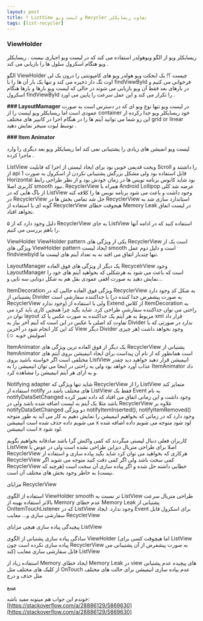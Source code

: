 ```yaml
---
layout: post
title: ‫تفاوت ریسایکلر Recycler و لیست ویو ListView ؟
tags: [list-recycler]
---
```




<!-- comment #696346653 -->


### **ViewHolder**

ریسایکلر ویو از الگو ویوهولدر استفاده می کند که در لیست ویو اجباری نیست . ریسایکلر ویو هنگام اسکرول سلول ها را بازیابی  می کند .

الگو ViewHolder چیست ؟!
یک ابجکت ویو هولدر ویو های کامپونتتی را درون یک لی اوت  تگ دار ذخیره می کند و تنها یک بار آن ها را با findViewById 
فرخوانی می کنیم و در بارهای بعد فقط آن ویو بازیابی می شوند در حالی که لیست ویو بارها و بارها هنگام اسکرول findViewById
را تکرار می کند و این عمل سرعت را پایین می اورد .

**### LayoutMamager** 
در لیست ویو تنها نوع ویو ای که در دسترس است به صورت عمودی است اما ریسایکلر ویو لیست را از container خود ریسایکلر ویو جدا رکرده از این رو شما می توانید آیتم ها را در هنگام اجرا در کانییر های مختلف grid or linear ‌توسط لیوت منیجر نمایش دهید .


**### ‫‪Item‬‬ ‫‪Animator‬‬**

لیست ویو انمیشن های زیادی را پشتیبانی نمی کتد اما ریسایکلر ویو بعد دیگری را وارد ماجرا کرده . 


<!-- comment #705029329 -->
ListView ویجت قدیمی خوبی بود برای ایجاد لیستی از اجزا که قابلیت Scroll را داشتند و از api 1 قابل استفاده بود ولی مشکل بزرگش پشتیبانی نکردن از اسکرول به صورت Horizontal بود شاید کابوس برنامه نویس ها در زمان خودش بود و از نظر طراحی رابط کاربری اصلا smooth نبود. RecyclerView همراه با Android Lollipop عرضه شد کلی از باگ هایی که در  ListView وجود داشت و باعث می شود برنامه نویس ها را کلافه کنه در RecyclerView حل شد تمامی بخش ها در RecyclerView استاندارد سازی شد به گونه ای با استفاده از RecyclerView هیجوقت خطای Memory Leak  در لیست اتفاق نخواهد افتاد.

۵ دلیل وجود دارد که از RecyclerView به جای ListView استفاده کنید که در ادامه آنها را باهم بررسی می کنیم.

ViewHolder
ViewHolder pattern یکی از ویژگی های RecyclerView است یک از ویژگی های ViewHolder pattern ایجاد لیست smooth است و دلیل دوم عمل findviewbyid تنها چندبار اتفاق می افتد نه به تعداد آیتم های لیست ما.

LayoutManager
یک دیگر از ویژگی های فوق العاده RecycelrView وجود LayoutManager است که باعث می شود به هرشکلی که بخواهید آیتم های خود را نمایش دهید به صورت افقی عمودی بقل هم به شکل دوتایی سه تایی و…

ItemDecoration
ویژگی فوق العاده جالبی که در RecyclerView به شکل کد وجود دارد پشتیبانی از Divider یا جداکننده سفارشی است (به صورت پیشفرض جدا کننده در RecyclerView وجود ندارد) ولی با استفاده از  Extend از کلاس ItemDecoration به راحتی می توان جداکننده سفارشی طراحی کرد. شاید بگید چرا همچین کاری باید کرد می توان در layout مربوط به هر آیتم یک جداکننده به صورت عکس یا کد xml قرار داد تفاوت کد اصلی با عکس در این است که آیتم آخر نیاز به Divider ندارد در صورتی که با کد این کار انجام شود در آخرین View دیگر Divider وجود نخواهد داشت (هر چیزی اصولیش خوبه ☺)

ItemAnimator
یک دیگر از فوق العاده ترین ویژگی های RecyclerView پشتیانی از ItemAnimator است همانطور که از نام آن پیداست برای ایجاد انیمیشن بروی آیتم های مختلفی است اگر خواسته باشید بروی ListView انیمیشن قرار دهید خواهید دید چقدر عذاب آورد خواهد بود ولی به راحتی در اینجا می توان انیمیشن را به ItemAnimator داد و به ازای هر آیتم انیمیشن را مشاهده کرد.

Notifying adapter
شاید تنها ویژگی که RecyclerView را از ListView متمایز کند استفاده از notify های مختلف باشد در ListView فقط یک Event به نام notifyDataSetChanged وجود داشت و این زمانی اتفاق می افتاد که داده تغییر کرده باشد مثلا یک آیتم به لیست اضافه شده باشد ولی در RecyclerView علاوه بر notifyDataSetChanged دو ویژگی notifyItemInserted(), notifyItemRemoved()  وجود دارد که در زمانی که بخواهیم انیمیشن را نمایش دهیم به کار می آید به طور متوجه می شویم داده حذف شده است انیمیشن x لود شود متوجه می شویم داده اضافه شده است انیمیشن x لود شود.

کاربران فعلی دنبال لیستی میگردند که کمی واکنش گرا باشد صادقانه بخواهیم بگویم ListView اصلا  برای طراحی متریال دیزاین طراحی نشده است ولی در عوض با RecyclerView هرکاری که بخواهید می توان کرد شاید بگید پیاده سازی و استفاده از RecyclerView کمی سخت باشد ولی اگر کمی دقت کنید متوجه می شوید اگر RecyclerView خطایی داشته حل شده و اگر پیاده سازی آن سخت است (هرچند که نیست) به خاطر وجود بخش های مختلف آن است.

مزایای RecyclerView

استفاده از الگوی ViewHolder
smooth تر نسبت به ListView
طراحی متریال
سرعت بالاتر
استفاده بهینه از Memory
عدم خطای Memory Leak
پشتیانی از OnItemTouchListener که در ListView وجود ندارد.
ایجاد Event برای اسکرول
قابل سفارشی سازی
و…
معایب RecyclerView

پیچیدگی پیاده سازی
هیچی
مزایای ListView

سادگی پیاده سازی
پشتبانی از الگوی ViewHolder (اما هیچوقت کسی برای ListView پیاده سازی نکرده است چون RecyclerView به صورت پیشفرض از آن پشتیبانی می کند)
قابل سفارشی سازی
معایب ListView

استفاده زیاد از Memory
ایجاد خطای Memory Leak در view های پیچیده
عدم پشتیانی از کلیک های مختلف مثل OnTouch
عدم پیاده سازی انیمیشن برای حالت های مختلف مثل حذف و درج

[منبع](https://programchi.ir/2018/08/25/%D9%85%D9%82%D8%A7%DB%8C%D8%B3%D9%87-recyclerview-%D9%88-listview/
)

<!-- comment #705033101 -->
خوندم این جواب هم میتونه مفید باشه:
[https://stackoverflow.com/a/28886129/5869630](https://stackoverflow.com/a/28886129/5869630)
